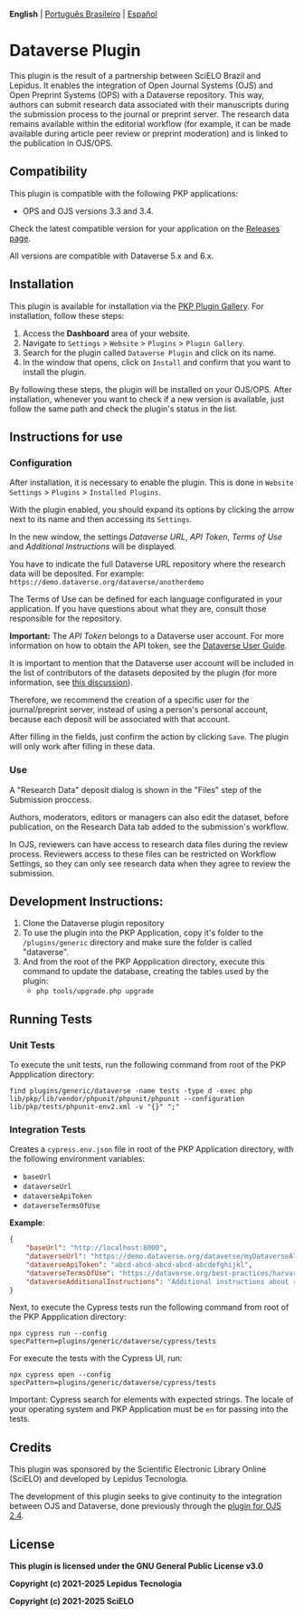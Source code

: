 **English** | [Português Brasileiro](/docs/README-pt_BR.md) | [Español](/docs/README-es.md)

# Dataverse Plugin

This plugin is the result of a partnership between SciELO Brazil and Lepidus. It enables the integration of Open Journal Systems (OJS) and Open Preprint Systems (OPS) with a Dataverse repository.
This way, authors can submit research data associated with their manuscripts during the submission process to the journal or preprint server. The research data remains available within the editorial workflow (for example, it can be made available during article peer review or preprint moderation) and is linked to the publication in OJS/OPS.

## Compatibility

This plugin is compatible with the following PKP applications:

- OPS and OJS versions 3.3 and 3.4.

Check the latest compatible version for your application on the [Releases page](https://github.com/lepidus/dataversePlugin/releases).

All versions are compatible with Dataverse 5.x and 6.x.

## Installation

This plugin is available for installation via the [PKP Plugin Gallery](https://docs.pkp.sfu.ca/plugin-inventory/en/). For installation, follow these steps:

1. Access the __Dashboard__ area of your website.
2. Navigate to `Settings` > `Website` > `Plugins` > `Plugin Gallery`.
3. Search for the plugin called `Dataverse Plugin` and click on its name.
4. In the window that opens, click on `Install` and confirm that you want to install the plugin.

By following these steps, the plugin will be installed on your OJS/OPS. After installation, whenever you want to check if a new version is available, just follow the same path and check the plugin's status in the list.

## Instructions for use

### Configuration
After installation, it is necessary to enable the plugin. This is done in `Website Settings` > `Plugins` > `Installed Plugins`.

With the plugin enabled, you should expand its options by clicking the arrow next to its name and then accessing its `Settings`.

In the new window, the settings _Dataverse URL_, _API Token_, _Terms of Use_ and _Additional Instructions_ will be displayed.

You have to indicate the full Dataverse URL repository where the research data will be deposited. For example: `https://demo.dataverse.org/dataverse/anotherdemo`

The Terms of Use can be defined for each language configurated in your application. If you have questions about what they are, consult those responsible for the repository.

**Important:** The _API Token_ belongs to a Dataverse user account. For more information on how to obtain the API token, see the [Dataverse User Guide](https://guides.dataverse.org/en/5.13/user/account.html#api-token).

It is important to mention that the Dataverse user account will be included in the list of contributors of the datasets deposited by the plugin (for more information, see [this discussion](https://groups.google.com/g/dataverse-community/c/Oo4AUZJf4hE/m/DyVsQq9mAQAJ)).

Therefore, we recommend the creation of a specific user for the journal/preprint server, instead of using a person's personal account, because each deposit will be associated with that account.

After filling in the fields, just confirm the action by clicking `Save`. The plugin will only work after filling in these data.

### Use

A "Research Data" deposit dialog is shown in the "Files" step of the Submission proccess.

Authors, moderators, editors or managers can also edit the dataset, before publication, on the Research Data tab added to the submission's workflow.

In OJS, reviewers can have access to research data files during the review process. Reviewers access to these files can be restricted on Workflow Settings, so they can only see research data when they agree to review the submission.

## Development Instructions:

1. Clone the Dataverse plugin repository
2. To use the plugin into the PKP Application, copy it's folder to the `/plugins/generic` directory and make sure the folder is called "dataverse".
3. And from the root of the PKP Appplication directory, execute this command to update the database, creating the tables used by the plugin:
    * `php tools/upgrade.php upgrade`

## Running Tests

### Unit Tests

To execute the unit tests, run the following command from root of the PKP Appplication directory:
```
find plugins/generic/dataverse -name tests -type d -exec php lib/pkp/lib/vendor/phpunit/phpunit/phpunit --configuration lib/pkp/tests/phpunit-env2.xml -v "{}" ";"
```

### Integration Tests

Creates a `cypress.env.json` file in root of the PKP Application directory, with the following environment variables:
- `baseUrl`
- `dataverseUrl`
- `dataverseApiToken`
- `dataverseTermsOfUse`

**Example**:

```json
{
    "baseUrl": "http://localhost:8000",
    "dataverseUrl": "https://demo.dataverse.org/dataverse/myDataverseAlias",
    "dataverseApiToken": "abcd-abcd-abcd-abcd-abcdefghijkl",
    "dataverseTermsOfUse": "https://dataverse.org/best-practices/harvard-dataverse-general-terms-use",
    "dataverseAdditionalInstructions": "Additional instructions about research data submission:"
}
```

Next, to execute the Cypress tests run the following command from root of the PKP Appplication directory:
```
npx cypress run --config specPattern=plugins/generic/dataverse/cypress/tests
```

For execute the tests with the Cypress UI, run:
```
npx cypress open --config specPattern=plugins/generic/dataverse/cypress/tests
```
Important: Cypress search for elements with expected strings. The locale of your operating system and PKP Application must be `en` for passing into the tests.

## Credits
This plugin was sponsored by the Scientific Electronic Library Online (SciELO) and developed by Lepidus Tecnologia.

The development of this plugin seeks to give continuity to the integration between OJS and Dataverse, done previously through the [plugin for OJS 2.4](https://github.com/asmecher/dataverse-ojs-plugin).

## License

__This plugin is licensed under the GNU General Public License v3.0__

__Copyright (c) 2021-2025 Lepidus Tecnologia__

__Copyright (c) 2021-2025 SciELO__
